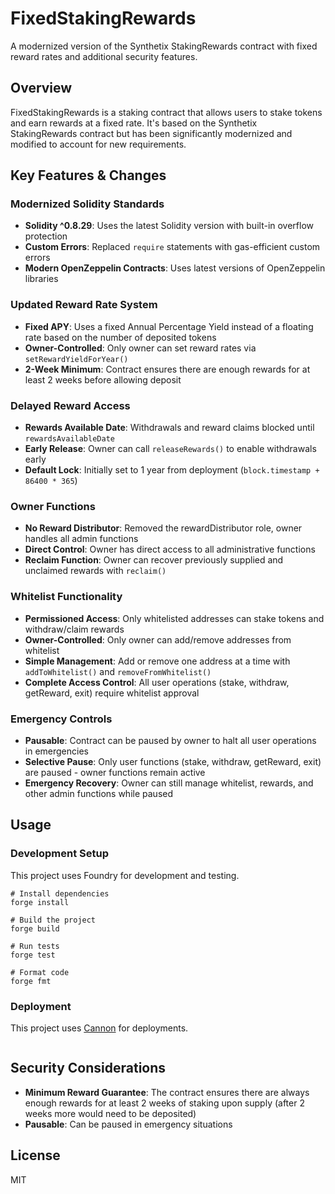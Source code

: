 # FixedStakingRewards

A modernized version of the Synthetix StakingRewards contract with fixed reward rates and additional security features.

## Overview

FixedStakingRewards is a staking contract that allows users to stake tokens and earn rewards at a fixed rate. It's based on the Synthetix StakingRewards contract but has been significantly modernized and modified to account for new requirements.

## Key Features & Changes

### Modernized Solidity Standards

- **Solidity ^0.8.29**: Uses the latest Solidity version with built-in overflow protection
- **Custom Errors**: Replaced `require` statements with gas-efficient custom errors
- **Modern OpenZeppelin Contracts**: Uses latest versions of OpenZeppelin libraries

### Updated Reward Rate System

- **Fixed APY**: Uses a fixed Annual Percentage Yield instead of a floating rate based on the number of deposited tokens
- **Owner-Controlled**: Only owner can set reward rates via `setRewardYieldForYear()`
- **2-Week Minimum**: Contract ensures there are enough rewards for at least 2 weeks before allowing deposit

### Delayed Reward Access

- **Rewards Available Date**: Withdrawals and reward claims blocked until `rewardsAvailableDate`
- **Early Release**: Owner can call `releaseRewards()` to enable withdrawals early
- **Default Lock**: Initially set to 1 year from deployment (`block.timestamp + 86400 * 365`)

### Owner Functions

- **No Reward Distributor**: Removed the rewardDistributor role, owner handles all admin functions
- **Direct Control**: Owner has direct access to all administrative functions
- **Reclaim Function**: Owner can recover previously supplied and unclaimed rewards with `reclaim()`

### Whitelist Functionality

- **Permissioned Access**: Only whitelisted addresses can stake tokens and withdraw/claim rewards
- **Owner-Controlled**: Only owner can add/remove addresses from whitelist
- **Simple Management**: Add or remove one address at a time with `addToWhitelist()` and `removeFromWhitelist()`
- **Complete Access Control**: All user operations (stake, withdraw, getReward, exit) require whitelist approval

### Emergency Controls

- **Pausable**: Contract can be paused by owner to halt all user operations in emergencies
- **Selective Pause**: Only user functions (stake, withdraw, getReward, exit) are paused - owner functions remain active
- **Emergency Recovery**: Owner can still manage whitelist, rewards, and other admin functions while paused

## Usage

### Development Setup

This project uses Foundry for development and testing.

```shell
# Install dependencies
forge install

# Build the project
forge build

# Run tests
forge test

# Format code
forge fmt
```

### Deployment

This project uses [Cannon](https://usecannon.com) for deployments.

```shell

```

## Security Considerations

- **Minimum Reward Guarantee**: The contract ensures there are always enough rewards for at least 2 weeks of staking upon supply (after 2 weeks more would need to be deposited)
- **Pausable**: Can be paused in emergency situations

## License

MIT
